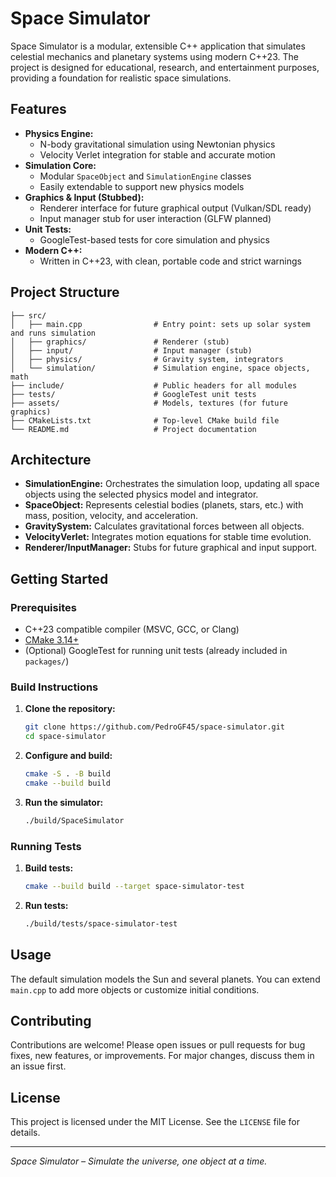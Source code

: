 
# Space Simulator

Space Simulator is a modular, extensible C++ application that simulates celestial mechanics and planetary systems using modern C++23. The project is designed for educational, research, and entertainment purposes, providing a foundation for realistic space simulations.

## Features

- **Physics Engine:**
	- N-body gravitational simulation using Newtonian physics
	- Velocity Verlet integration for stable and accurate motion
- **Simulation Core:**
	- Modular `SpaceObject` and `SimulationEngine` classes
	- Easily extendable to support new physics models
- **Graphics & Input (Stubbed):**
	- Renderer interface for future graphical output (Vulkan/SDL ready)
	- Input manager stub for user interaction (GLFW planned)
- **Unit Tests:**
	- GoogleTest-based tests for core simulation and physics
- **Modern C++:**
	- Written in C++23, with clean, portable code and strict warnings

## Project Structure

```
├── src/
│   ├── main.cpp                # Entry point: sets up solar system and runs simulation
│   ├── graphics/               # Renderer (stub)
│   ├── input/                  # Input manager (stub)
│   ├── physics/                # Gravity system, integrators
│   └── simulation/             # Simulation engine, space objects, math
├── include/                    # Public headers for all modules
├── tests/                      # GoogleTest unit tests
├── assets/                     # Models, textures (for future graphics)
├── CMakeLists.txt              # Top-level CMake build file
└── README.md                   # Project documentation
```

## Architecture

- **SimulationEngine:** Orchestrates the simulation loop, updating all space objects using the selected physics model and integrator.
- **SpaceObject:** Represents celestial bodies (planets, stars, etc.) with mass, position, velocity, and acceleration.
- **GravitySystem:** Calculates gravitational forces between all objects.
- **VelocityVerlet:** Integrates motion equations for stable time evolution.
- **Renderer/InputManager:** Stubs for future graphical and input support.

## Getting Started

### Prerequisites

- C++23 compatible compiler (MSVC, GCC, or Clang)
- [CMake 3.14+](https://cmake.org/)
- (Optional) GoogleTest for running unit tests (already included in `packages/`)

### Build Instructions

1. **Clone the repository:**
	 ```sh
	 git clone https://github.com/PedroGF45/space-simulator.git
	 cd space-simulator
	 ```
2. **Configure and build:**
	 ```sh
	 cmake -S . -B build
	 cmake --build build
	 ```
3. **Run the simulator:**
	 ```sh
	 ./build/SpaceSimulator
	 ```

### Running Tests

1. **Build tests:**
	 ```sh
	 cmake --build build --target space-simulator-test
	 ```
2. **Run tests:**
	 ```sh
	 ./build/tests/space-simulator-test
	 ```

## Usage

The default simulation models the Sun and several planets. You can extend `main.cpp` to add more objects or customize initial conditions.

## Contributing

Contributions are welcome! Please open issues or pull requests for bug fixes, new features, or improvements. For major changes, discuss them in an issue first.

## License

This project is licensed under the MIT License. See the `LICENSE` file for details.

---
*Space Simulator – Simulate the universe, one object at a time.*
